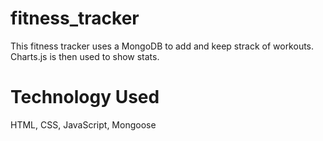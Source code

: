 # fitness_tracker
This fitness tracker uses a MongoDB to add and keep strack of workouts. Charts.js is then used to show stats.

# Technology Used
HTML, CSS, JavaScript, Mongoose